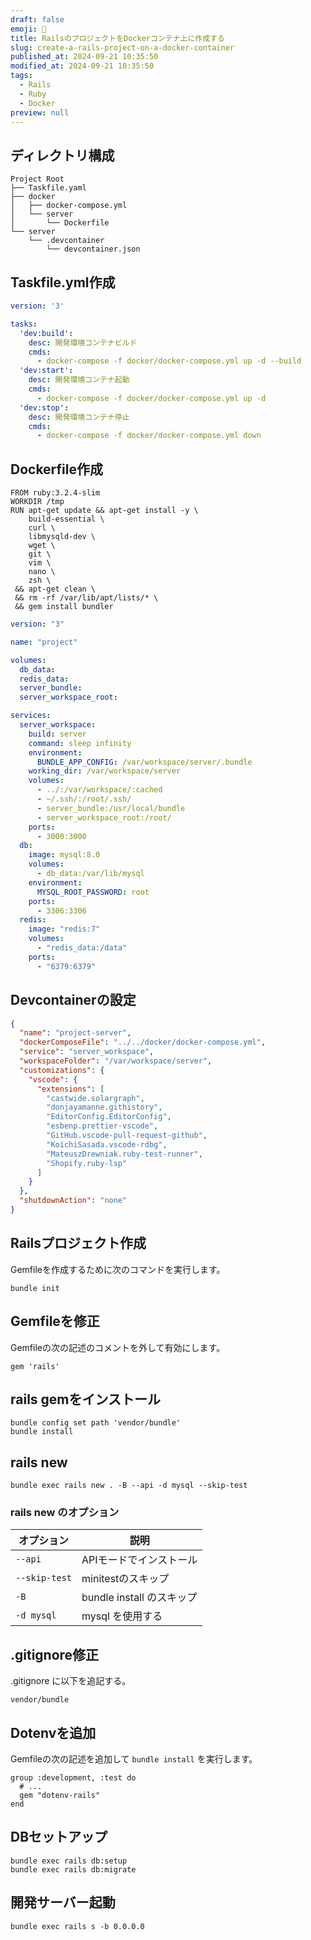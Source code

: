 ```yaml
---
draft: false
emoji: 💎
title: RailsのプロジェクトをDockerコンテナ上に作成する
slug: create-a-rails-project-on-a-docker-container
published_at: 2024-09-21 10:35:50
modified_at: 2024-09-21 10:35:50
tags:
  - Rails
  - Ruby
  - Docker
preview: null
---
```


## ディレクトリ構成

```tree:ディレクトリ構成
Project Root
├── Taskfile.yaml
├── docker
│   ├── docker-compose.yml
│   └── server
│       └── Dockerfile
└── server
    └── .devcontainer
        └── devcontainer.json
```

## Taskfile.yml作成

```yaml:Taskfile.yml
version: '3'

tasks:
  'dev:build':
    desc: 開発環境コンテナビルド
    cmds:
      - docker-compose -f docker/docker-compose.yml up -d --build
  'dev:start':
    desc: 開発環境コンテナ起動
    cmds:
      - docker-compose -f docker/docker-compose.yml up -d
  'dev:stop':
    desc: 開発環境コンテナ停止
    cmds:
      - docker-compose -f docker/docker-compose.yml down
```

## Dockerfile作成

```dockerfile:docker/server/Dockerfile
FROM ruby:3.2.4-slim
WORKDIR /tmp
RUN apt-get update && apt-get install -y \
    build-essential \
    curl \
    libmysqld-dev \
    wget \
    git \
    vim \
    nano \
    zsh \
 && apt-get clean \
 && rm -rf /var/lib/apt/lists/* \
 && gem install bundler
```

```yaml:docker/docker-compose.yaml
version: "3"

name: "project"

volumes:
  db_data:
  redis_data:
  server_bundle:
  server_workspace_root:

services:
  server_workspace:
    build: server
    command: sleep infinity
    environment:
      BUNDLE_APP_CONFIG: /var/workspace/server/.bundle
    working_dir: /var/workspace/server
    volumes:
      - ../:/var/workspace/:cached
      - ~/.ssh/:/root/.ssh/
      - server_bundle:/usr/local/bundle
      - server_workspace_root:/root/
    ports:
      - 3000:3000
  db:
    image: mysql:8.0
    volumes:
      - db_data:/var/lib/mysql
    environment:
      MYSQL_ROOT_PASSWORD: root
    ports:
      - 3306:3306
  redis:
    image: "redis:7"
    volumes:
      - "redis_data:/data"
    ports:
      - "6379:6379"
```

## Devcontainerの設定

```json:server/.devcontainer/devcontainer.json
{
  "name": "project-server",
  "dockerComposeFile": "../../docker/docker-compose.yml",
  "service": "server_workspace",
  "workspaceFolder": "/var/workspace/server",
  "customizations": {
    "vscode": {
      "extensions": [
        "castwide.solargraph",
        "donjayamanne.githistory",
        "EditorConfig.EditorConfig",
        "esbenp.prettier-vscode",
        "GitHub.vscode-pull-request-github",
        "KoichiSasada.vscode-rdbg",
        "MateuszDrewniak.ruby-test-runner",
        "Shopify.ruby-lsp"
      ]
    }
  },
  "shutdownAction": "none"
}
```

## Railsプロジェクト作成

Gemfileを作成するために次のコマンドを実行します。

```sh:Terminal
bundle init
```

## Gemfileを修正

Gemfileの次の記述のコメントを外して有効にします。

```ruby:Gemfile
gem 'rails'
```

## rails gemをインストール

```sh:Terminal
bundle config set path 'vendor/bundle'
bundle install
```

## rails new

```sh:Terminal
bundle exec rails new . -B --api -d mysql --skip-test
```

### rails new のオプション

| オプション    | 説明                      |
| ------------- | ------------------------- |
| `--api`       | APIモードでインストール   |
| `--skip-test` | minitestのスキップ        |
| `-B`          | bundle install のスキップ |
| `-d mysql`    | mysql を使用する          |

## .gitignore修正

.gitignore に以下を追記する。

```text:.gitignore
vendor/bundle
```

## Dotenvを追加

Gemfileの次の記述を追加して `bundle install` を実行します。

```ruby:Gemfile
group :development, :test do
  # ...
  gem "dotenv-rails"
end
```

## DBセットアップ

```sh:Terminal
bundle exec rails db:setup
bundle exec rails db:migrate
```

## 開発サーバー起動

```sh:Teminal
bundle exec rails s -b 0.0.0.0
```
